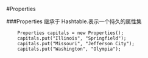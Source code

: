 #Properties


###Properties 继承于 Hashtable.表示一个持久的属性集

		Properties capitals = new Properties();
		capitals.put("Illinois", "Springfield");
		capitals.put("Missouri", "Jefferson City");
		capitals.put("Washington", "Olympia");
   